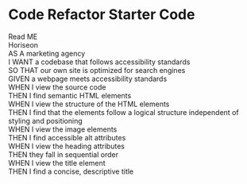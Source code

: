 # Code Refactor Starter Code
Read ME <br/>
Horiseon<br/>
AS A marketing agency <br/>
I WANT a codebase that follows accessibility standards<br/>
SO THAT our own site is optimized for search engines <br/>
GIVEN a webpage meets accessibility standards<br/>
WHEN I view the source code<br/>
THEN I find semantic HTML elements<br/>
WHEN I view the structure of the HTML elements<br/>
THEN I find that the elements follow a logical structure independent of styling and positioning<br/>
WHEN I view the image elements<br/>
THEN I find accessible alt attributes<br/>
WHEN I view the heading attributes<br/>
THEN they fall in sequential order<br/>
WHEN I view the title element<br/>
THEN I find a concise, descriptive title<br/>